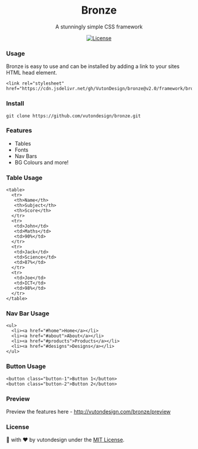 <h1 align="center">Bronze</h1>
<p align="center"> A stunningly simple CSS framework </p>
<p align="center">
  <a href="http://vutondesign.com/MyMIT"><img src="https://img.shields.io/badge/license-MIT-blue.svg" alt="License"></a>
</p>

### Usage 
Bronze is easy to use and can be installed by adding a link to your sites HTML head element.
```
<link rel="stylesheet" href="https://cdn.jsdelivr.net/gh/VutonDesign/bronze@v2.0/framework/bronze.css"/>
```
### Install
```
git clone https://github.com/vutondesign/bronze.git
```

### Features
- Tables 
- Fonts
- Nav Bars
- BG Colours
and more!

### Table Usage
```
<table>
  <tr>
   <th>Name</th>
   <th>Subject</th>
   <th>Score</th>
  </tr>
  <tr>
   <td>John</td>
   <td>Maths</td>
   <td>90%</td>
  </tr>
  <tr>
   <td>Jack</td>
   <td>Science</td>
   <td>87%</td>
  </tr>
  <tr>
   <td>Joe</td>
   <td>ICT</td>
   <td>98%</td>
  </tr>
</table>
```
### Nav Bar Usage

```
<ul>
  <li><a href="#home">Home</a></li>
  <li><a href="#about">About</a></li>
  <li><a href="#products">Products</a></li>
  <li><a href="#designs">Designs</a></li>
</ul>
```

### Button Usage

```
<button class="button-1">Button 1</button>
<button class="button-2">Button 2</button>
```

### Preview 
Preview the features here - http://vutondesign.com/bronze/preview

### License 
🎨 with ❤️ by vutondesign under the [MIT License](http://vutondesign.com/MyMIT/).
